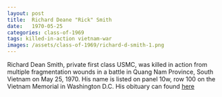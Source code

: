 ```yaml
---
layout: post
title:  Richard Deane "Rick" Smith
date:   1970-05-25
categories: class-of-1969
tags: killed-in-action vietnam-war
images: /assets/class-of-1969/richard-d-smith-1.png
---
```

Richard Dean Smith, private first class USMC, was killed in action from multiple fragmentation wounds in a battle in Quang Nam Province, South Vietnam on May 25, 1970. His name is listed on panel 10w, row 100 on the Vietnam Memorial in Washington D.C.  His obituary can found [here](http://tinyurl.com/jy4strp)
